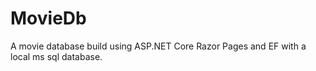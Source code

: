 # MovieDb
A movie database build using ASP.NET Core Razor Pages and EF with a local ms sql database. 
